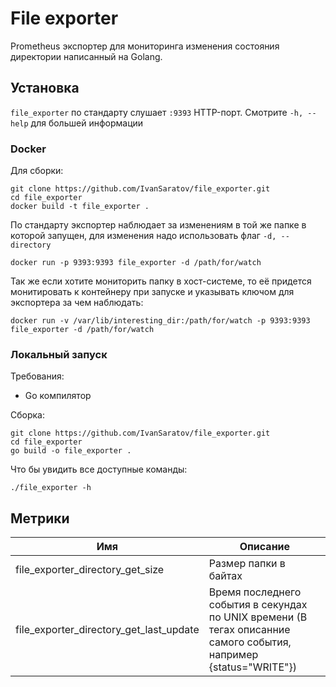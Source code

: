 # File exporter

Prometheus экспортер для мониторинга изменения состояния директории написанный на Golang.

## Установка

```file_exporter``` по стандарту слушает ```:9393``` HTTP-порт. Смотрите ```-h, --help``` для большей информации

### Docker

Для сборки:

```
git clone https://github.com/IvanSaratov/file_exporter.git
cd file_exporter
docker build -t file_exporter .
```

По стандарту экспортер наблюдает за изменениям в той же папке в которой запущен, 
для изменения надо использовать флаг ```-d, --directory```
```
docker run -p 9393:9393 file_exporter -d /path/for/watch
```

Так же если хотите мониторить папку в хост-системе, 
то её придется монитировать к контейнеру при запуске и указывать ключом для экспортера за чем наблюдать:
```
docker run -v /var/lib/interesting_dir:/path/for/watch -p 9393:9393 file_exporter -d /path/for/watch
```

### Локальный запуск

Требования:
* Go компилятор

Сборка:
```
git clone https://github.com/IvanSaratov/file_exporter.git
cd file_exporter
go build -o file_exporter .
```

Что бы увидить все доступные команды:
```
./file_exporter -h
```

## Метрики

Имя | Описание
----|---------
file_exporter_directory_get_size | Размер папки в байтах
file_exporter_directory_get_last_update | Время последнего события в секундах по UNIX времени (В тегах описанние самого события, например {status="WRITE"})
